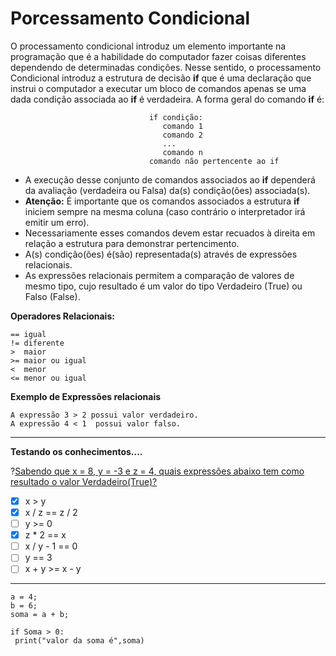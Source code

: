 # Porcessamento Condicional

O processamento condicional introduz um elemento importante na programação que é a habilidade do computador fazer coisas diferentes dependendo de determinadas condições. Nesse sentido, o processamento Condicional introduz a estrutura de decisão **if** que é uma declaração que instrui o computador a executar um bloco de comandos apenas se uma dada condição associada ao **if** é verdadeira. 
A forma geral do comando **if** é: 
```
                               if condição: 
                                  comando 1 
                                  comando 2
                                  ...
                                  comando n 
                               comando não pertencente ao if                                                                  
```
+ A execução desse conjunto de comandos associados ao **if** dependerá da avaliação (verdadeira ou Falsa) da(s) condição(ões) associada(s).
+ **Atenção:** É importante que os comandos associados a estrutura **if** iniciem sempre na mesma coluna (caso contrário o interpretador irá emitir um erro). 
+ Necessariamente esses comandos devem estar recuados à direita em relação a estrutura para demonstrar pertencimento. 
+ A(s) condição(ões) é(são) representada(s) através de expressões relacionais. 
+ As expressões relacionais permitem a comparação de valores de mesmo tipo, cujo resultado é um valor do tipo Verdadeiro (True) ou Falso (False). 

**Operadores Relacionais:**
```
== igual
!= diferente
>  maior
>= maior ou igual
<  menor
<= menor ou igual
```
**Exemplo de Expressões relacionais**
```
A expressão 3 > 2 possui valor verdadeiro. 
A expressão 4 < 1  possui valor falso.
```
-------
**Testando os conhecimentos....**

?[Sabendo que x = 8, y = -3 e z = 4, quais expressões abaixo tem como resultado o valor Verdadeiro(True)?](multiple)
-[x] x > y	
-[x] x / z == z / 2 
-[ ] y >= 0
-[x] z * 2 == x
-[ ] x / y - 1 == 0
-[ ] y == 3
-[ ] x + y >= x - y 

---
``` runnable python
a = 4;
b = 6;
soma = a + b;

if Soma > 0:
 print("valor da soma é",soma)
 
